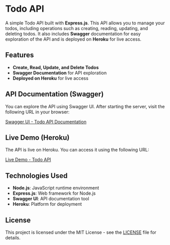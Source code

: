 # Todo API

A simple Todo API built with **Express.js**. This API allows you to manage your todos, including operations such as creating, reading, updating, and deleting todos. It also includes **Swagger** documentation for easy exploration of the API and is deployed on **Heroku** for live access.

## Features

- **Create, Read, Update, and Delete Todos**
- **Swagger Documentation** for API exploration
- **Deployed on Heroku** for live access

## API Documentation (Swagger)

You can explore the API using Swagger UI. After starting the server, visit the following URL in your browser:

[Swagger UI - Todo API Documentation](https://umut-todo-app-4752482d7bd8.herokuapp.com/api-docs/#/)

## Live Demo (Heroku)

The API is live on Heroku. You can access it using the following URL:

[Live Demo - Todo API](https://umut-todo-app-4752482d7bd8.herokuapp.com/)

## Technologies Used

- **Node.js**: JavaScript runtime environment
- **Express.js**: Web framework for Node.js
- **Swagger UI**: API documentation tool
- **Heroku**: Platform for deployment

## License

This project is licensed under the MIT License - see the [LICENSE](LICENSE) file for details.
